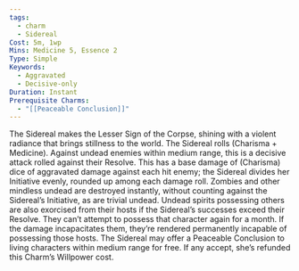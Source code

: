 ```yaml
---
tags:
  - charm
  - Sidereal
Cost: 5m, 1wp
Mins: Medicine 5, Essence 2
Type: Simple
Keywords:
  - Aggravated
  - Decisive-only
Duration: Instant
Prerequisite Charms:
  - "[[Peaceable Conclusion]]"
---
```

The Sidereal makes the Lesser Sign of the Corpse, shining with a violent radiance that brings stillness to the world. The Sidereal rolls (Charisma + Medicine). Against undead enemies within medium range, this is a decisive attack rolled against their Resolve. This has a base damage of (Charisma) dice of aggravated damage against each hit enemy; the Sidereal divides her Initiative evenly, rounded up among each damage roll. Zombies and other mindless undead are destroyed instantly, without counting against the Sidereal’s Initiative, as are trivial undead. Undead spirits possessing others are also exorcised from their hosts if the Sidereal’s successes exceed their Resolve. They can’t attempt to possess that character again for a month. If the damage incapacitates them, they’re rendered permanently incapable of possessing those hosts. The Sidereal may offer a Peaceable Conclusion to living characters within medium range for free. If any accept, she’s refunded this Charm’s Willpower cost.